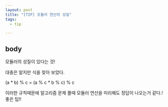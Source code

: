 ```yaml
---
layout: post
title: "[TIP] 모듈러 연산의 성질"
tags: 
  - tip

---
```


## body
모듈러의 성질이 있다는 것!

대충은 알지만 식을 찾아 보았다.

(a * b) % c = (a % c * b % c) % c

이러한 규칙때문에 알고리즘 문제 풀때 모듈러 연산을 미리해도 정답이 나오는거 같다.! 좋은 팁!!

